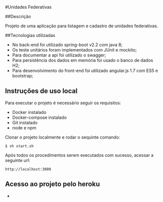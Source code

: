 #Unidades Federativas

##Descrição

Projeto de uma aplicação para listagem e cadastro de unidades federativas.

##Tecnologias utilizadas

- No back-end foi utilizado spring-boot v2.2 com java 8;
- Os teste unitários foram implementados com JUnit e mockito;
- Para documentar a api foi utilizado o swagger;
- Para persistência dos dados em memória foi usado o banco de dados H2;
- Para desenvolvimento do front-end foi utilizado angular.js 1.7 com ES5 e bootstrap;

## Instruções de uso local

Para executar o projeto é necessário seguir os requisitos:

- Docker instalado
- Docker-compose instalado
- Git instalado
- node e npm

Clonar o projeto localmente e rodar o sequinte comando:

`$ sh start.sh`

Após todos os procedimentos serem executados com sucesso, acessar a seguinte url:

`http://localhost:3000`

## Acesso ao projeto pelo heroku

- 

